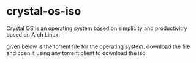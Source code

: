 # crystal-os-iso

Crystal OS is an operating system based on simplicity and productivitry based on Arch Linux.

given below is the torrent file for the operating system.
download the file and open it using any torrent client to download the iso
